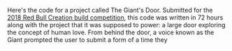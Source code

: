 Here's the code for a project called The Giant's Door.
Submitted for the [2018 Red Bull Creation build competition](https://makezine.com/2018/07/03/red-bull-creation-returns-high-five-machine-9-crazy-contraptions/), this code was written in 72 hours along with the project that it was supposed to power: a large door exploring the concept of human love.  From behind the door, a voice known as the Giant prompted the user to submit a form of a time they

